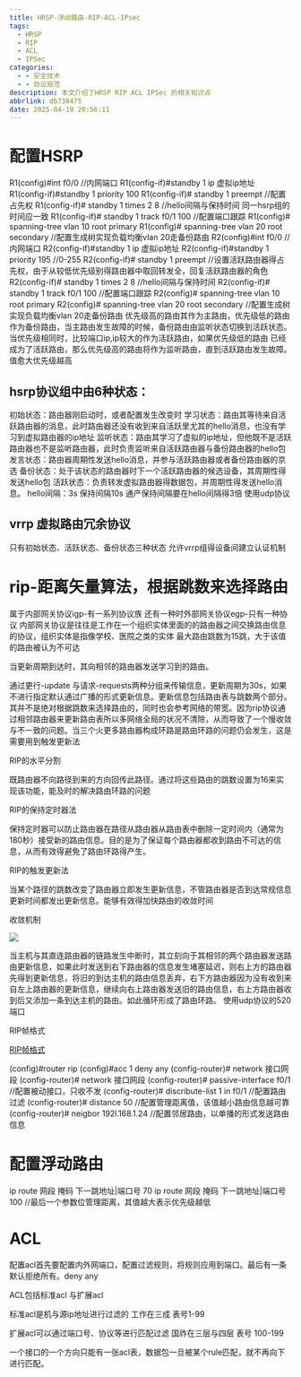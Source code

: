 ```yaml
---
title: HRSP-浮动路由-RIP-ACL-IPsec
tags:
  - HRSP
  - RIP
  - ACL
  - IPSec
categories:
  - - 安全技术
  - - 协议规范
description: 本文介绍了HRSP RIP ACL IPSec 的相关知识点
abbrlink: db738475
date: 2025-04-10 20:56:11
---
```


# 配置HSRP

R1(config)#int f0/0 //内网端口
R1(config-if)#standby 1 ip 虚拟ip地址
R1(config-if)#standby 1 priority 100
R1(config-if)# standby 1 preempt  //配置占先权
R1(config-if)# standby 1 times 2 8 //hello间隔与保持时间 同一hsrp组的时间应一致
R1(config-if)# standby 1 track f0/1 100 //配置端口跟踪
R1(config)# spanning-tree vlan 10 root primary
R1(config)# spanning-tree vlan 20 root secondary //配置生成树实现负载均衡vlan 20走备份路由
R2(config)#int f0/0 //内网端口
R2(config-if)#standby 1 ip 虚拟ip地址
R2(config-if)#standby 1 priority 195 //0-255
R2(config-if)# standby 1 preempt //设置活跃路由器得占先权，由于从较低优先级别得路由器中取回转发全，回复活跃路由器的角色
R2(config-if)# standby 1 times 2 8 //hello间隔与保持时间
R2(config-if)# standby 1 track f0/1 100 //配置端口跟踪
R2(config)# spanning-tree vlan 10 root primary
R2(config)# spanning-tree vlan 20 root secondary //配置生成树实现负载均衡vlan 20走备份路由
优先级高的路由其作为主路由，优先级低的路由作为备份路由，当主路由发生故障的时候，备份路由由监听状态切换到活跃状态。当优先级相同时，比较端口ip,ip较大的作为活跃路由，如果优先级低的路由
已经成为了活跃路由，那么优先级高的路由将作为监听路由，直到活跃路由发生故障。值愈大优先级越高

## hsrp协议组中由6种状态：

初始状态：路由器刚启动时，或者配置发生改变时
学习状态：路由其等待来自活跃路由器的消息，此时路由器还没有收到来自活跃里尤其的hello消息，也没有学习到虚拟路由器的ip地址
监听状态：路由其学习了虚拟的ip地址，但他既不是活跃路由器也不是监听路由器，此时负责监听来自活跃路由器与备份路由器的hello包
发言状态：路由器周期性发送hello消息，并参与活跃路由器或者备份路由器的京选
备份状态：处于该状态的路由器时下一个活跃路由器的候选设备，其周期性得发送hello包
活跃状态：负责转发虚拟路由器得数据包，并周期性得发送hello消息。
hello间隔：3s
保持间隔10s
通产保持间隔要在hello间隔得3倍
使用udp协议

## vrrp 虚拟路由冗余协议

只有初始状态、活跃状态、备份状态三种状态
允许vrrp组得设备间建立认证机制

# rip-距离矢量算法，根据跳数来选择路由

属于内部网关协议igp-有一系列协议族  还有一种时外部网关协议egp-只有一种协议
内部网关协议是往往是工作在一个组织实体里面的的路由器之间交换路由信息的协议，组织实体是指像学校、医院之类的实体
最大路由跳数为15跳，大于该值的路由被认为不可达

当更新周期到达时，其向相邻的路由器发送学习到的路由。

通过更行-update 与请求-requests两种分组来传输信息，更新周期为30s，如果不进行指定默认通过广播的形式更新信息。更新信息包括路由表与跳数两个部分。其并不是绝对根据跳数来选择路由的，同时也会参考网络的带宽。因为rip协议通过相邻路由器来更新路由表所以多网络全局的状况不清除，从而导致了一个慢收敛与不一致的问题。当三个火更多路由器构成环路是路由环路的问题仍会发生，这是需要用到触发更新法

RIP的水平分割

既路由器不向路径到来的方向回传此路径。通过将这些路由的跳数设置为16来实现该功能，能及时的解决路由环路的问题

RIP的保持定时器法

保持定时器可以防止路由器在路径从路由器从路由表中删除一定时间内（通常为180秒）接受新的路由信息。目的是为了保证每个路由器都收到路由不可达的信息，从而有效得避免了路由环路得产生。

RIP的触发更新法

当某个路径的跳数改变了路由器立即发生更新信息，不管路由器是否到达常规信息更新时间都发出更新信息。能够有效得加快路由的收敛时间

收敛机制

![](QQ20210329085323.png)

当主机与其直连路由器的链路发生中断时，其立刻向于其相邻的两个路由器发送路由更新信息，如果此时发送到右下路由器的信息发生堵塞延迟，则右上方的路由器先得到更新信息，将旧的到达主机的路由信息丢弃，右下方路由器因为没有收到来自左上路由器的更新信息，继续向右上路由器发送旧的路由信息，右上方路由器收到后又添加一条到达主机的路由。如此循环形成了路由环路。
使用udp协议的520端口

RIP帧格式

[RIP帧格式](RIP%E5%B8%A7%E6%A0%BC%E5%BC%8F%202019e93eb947495cbb98e4df2efa90c1.csv)

(config)#router rip
(config)#acc 1 deny any
(config-router)# network 接口网段
(config-router)# network 接口网段
(config-router)# passive-interface f0/1 //配置被动接口，只收不发
(config-router)# discribute-list 1 in f0/1 //配置路由过滤
(config-router)# distance 50 //配置管理距离值，该值越小路由信息越可靠
(config-router)# neigbor 192l.168.1.24 //配置邻居路由，以单播的形式发送路由信息

# 配置浮动路由

ip route 网段 掩码 下一跳地址|端口号 70
ip route 网段 掩码 下一跳地址|端口号 100 //最后一个参数位管理距离，其值越大表示优先级越低

# ACL

配置acl首先要配置内外网端口，配置过滤规则，将规则应用到端口。最后有一条默认拒绝所有。deny any

ACL包括标准acl 与扩展acl

标准acl是机与源ip地址进行过滤的 工作在三成 表号1-99

扩展acl可以通过端口号、协议等进行匹配过滤 国祚在三层与四层 表号 100-199

一个接口的一个方向只能有一张acl表，数据包一旦被某个rule匹配，就不再向下进行匹配。